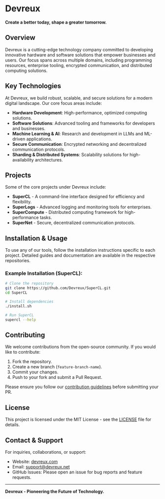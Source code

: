 # Devreux

**Create a better today, shape a greater tomorrow.**

## Overview
Devreux is a cutting-edge technology company committed to developing innovative hardware and software solutions that empower businesses and users. Our focus spans across multiple domains, including programming resources, enterprise tooling, encrypted communication, and distributed computing solutions.

## Key Technologies
At Devreux, we build robust, scalable, and secure solutions for a modern digital landscape. Our core focus areas include:

- **Hardware Development**: High-performance, optimized computing solutions.
- **Software Solutions**: Advanced tooling and frameworks for developers and businesses.
- **Machine Learning & AI**: Research and development in LLMs and ML-driven applications.
- **Secure Communication**: Encrypted networking and decentralized communication protocols.
- **Sharding & Distributed Systems**: Scalability solutions for high-availability architectures.

## Projects
Some of the core projects under Devreux include:

- **SuperCL** - A command-line interface designed for efficiency and flexibility.
- **SuperLogs** - Advanced logging and monitoring tools for enterprises.
- **SuperCompute** - Distributed computing framework for high-performance tasks.
- **SuperNet** - Secure, decentralized communication protocols.

## Installation & Usage
To use any of our tools, follow the installation instructions specific to each project. Detailed guides and documentation are available in the respective repositories.

### Example Installation (SuperCL):
```sh
# Clone the repository
git clone https://github.com/Devreux/SuperCL.git
cd SuperCL

# Install dependencies
./install.sh

# Run SuperCL
supercl --help
```

## Contributing
We welcome contributions from the open-source community. If you would like to contribute:

1. Fork the repository.
2. Create a new branch (`feature-branch-name`).
3. Commit your changes.
4. Push to your fork and submit a Pull Request.

Please ensure you follow our [contribution guidelines](CONTRIBUTING.md) before submitting your PR.

## License
This project is licensed under the MIT License - see the [LICENSE](LICENSE) file for details.

## Contact & Support
For inquiries, collaborations, or support:
- Website: [devreux.com](https://devreux.net)
- Email: support@devreux.net
- GitHub Issues: Please open an issue for bug reports and feature requests.

---

**Devreux - Pioneering the Future of Technology.**

